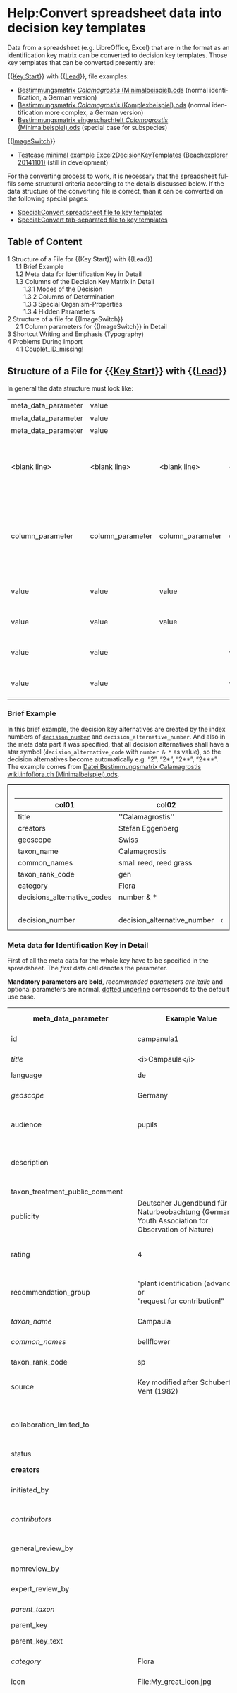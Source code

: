# Help:Convert spreadsheet data into decision key templates



<div id="mw-content-text" class="mw-content-ltr" lang="en" dir="ltr">



  
Data from a spreadsheet (e.g. LibreOffice, Excel) that are in the format
as an identification key matrix can be converted to decision key
templates. Those key templates that can be converted presently are:

{{[Key
Start](https://wiki.infoflora.ch/swissflorawiki/de/Vorlage:Key_Start "Vorlage:Key Start")}}
with
{{[Lead](https://wiki.infoflora.ch/swissflorawiki/de/Vorlage:Lead "Vorlage:Lead")}},
file examples:

-   <span class="download"><a
    href="https://species-id.net/o/media/d/df/Bestimmungsmatrix_Calamagrostis_wiki.infoflora.ch_%28Minimalbeispiel%29.ods"
    class="external text" target="_blank">Bestimmungsmatrix
    <em>Calamagrostis</em> (Minimalbeispiel).ods</a></span> (normal
    identification, a German version)
-   <span class="download"><a
    href="https://species-id.net/o/media/1/1e/Bestimmungsmatrix_Calamagrostis_wiki.infoflora.ch_%28Komplexbeispiel%29.ods"
    class="external text" target="_blank">Bestimmungsmatrix
    <em>Calamagrostis</em> (Komplexbeispiel).ods</a></span> (normal
    identification more complex, a German version)
-   <span class="download"><a
    href="https://species-id.net/o/media/7/7f/Bestimmungsmatrix_eingeschachtelt_%28nested%29_Calamagrostis_wiki.infoflora.ch_%28Minimalbeispiel%29.ods"
    class="external text" target="_blank">Bestimmungsmatrix eingeschachtelt
    <em>Calamagrostis</em> (Minimalbeispiel).ods</a> (special case for
    subspecies)</span>

{{[ImageSwitch](https://wiki.infoflora.ch/swissflorawiki/de/Vorlage:ImageSwitch "Vorlage:ImageSwitch")}}

-   <span class="download"><a
    href="https://species-id.net/o/media/e/e7/Testfall_Minimalbeispiel_Excel2DecisionKeyTemplates_%28Beachexplorer_20141101_Tabelle_gesamt_8b%29.xls"
    class="external text" target="_blank">Testcase minimal example
    Excel2DecisionKeyTemplates (Beachexplorer 20141101)</a></span>
    (still in development)

For the converting process to work, it is necessary that the spreadsheet
fulfils some structural criteria according to the details discussed
below. If the data structure of the converting file is correct, than it
can be converted on the following special pages:

-   [Special:Convert spreadsheet file to key
    templates](https://wiki.infoflora.ch/swissflorawiki/de/Spezial:Datei_(Tabellenblatt)_in_Schl%C3%BCsselvorlagen_konvertieren "Spezial:Datei (Tabellenblatt) in Schlüsselvorlagen konvertieren")
-   [Special:Convert tab-separated file to key
    templates](https://wiki.infoflora.ch/swissflorawiki/de/Spezial:Datei_(Tab-getrennt)_in_Schl%C3%BCsselvorlagen_konvertieren "Spezial:Datei (Tab-getrennt) in Schlüsselvorlagen konvertieren")

  

<div id="toc" class="toc">


## Table of Content

-   [<span class="tocnumber">1</span> <span class="toctext">Structure of a File for {{Key Start}} with {{Lead}}</span>](#structure-of-a-file-for-key-start-with-lead)
    -   [<span class="tocnumber">1.1</span> <span class="toctext">Brief Example</span>](#brief-example)
    -   [<span class="tocnumber">1.2</span> <span class="toctext">Meta data for Identification Key in Detail</span>](#meta-data-for-identification-key-in-detail)
    -   [<span class="tocnumber">1.3</span> <span class="toctext">Columns of the Decision Key Matrix in Detail</span>](#columns-of-the-decision-key-matrix-in-detail)
        -   [<span class="tocnumber">1.3.1</span> <span class="toctext">Modes of the Decision</span>](#modes-of-the-decision)
        -   [<span class="tocnumber">1.3.2</span> <span class="toctext">Columns of Determination</span>](#columns-of-determination)
        -   [<span class="tocnumber">1.3.3</span> <span class="toctext">Special Organism-Properties</span>](#special-organism-properties)
        -   [<span class="tocnumber">1.3.4</span> <span class="toctext">Hidden Parameters</span>](#hidden-parameters)
-   [<span class="tocnumber">2</span> <span class="toctext">Structure of a file for {{ImageSwitch}}</span>](#structure-of-a-file-for-imageswitch)
    -   [<span class="tocnumber">2.1</span> <span class="toctext">Column parameters for {{ImageSwitch}} in Detail</span>](#column-parameters-for-imageswitch-in-detail)
-   [<span class="tocnumber">3</span> <span class="toctext">Shortcut Writing and Emphasis (Typography)</span>](#shortcut-writing-and-emphasis-typography)
-   [<span class="tocnumber">4</span> <span class="toctext">Problems During Import</span>](#problems-during-import)
    -   [<span class="tocnumber">4.1</span> <span class="toctext">Couplet_ID_missing!</span>](#couplet-id-missing)

</div>

  

## <span id="Structure_of_a_File_for_.7B.7BKey_Start.7D.7D_with_.7B.7BLead.7D.7D" class="mw-headline">Structure of a File for {{[Key Start](https://wiki.infoflora.ch/swissflorawiki/de/Vorlage:Key_Start "Vorlage:Key Start")}} with {{[Lead](https://wiki.infoflora.ch/swissflorawiki/de/Vorlage:Lead "Vorlage:Lead")}}</span>

In general the data structure must look like:


<table class="wikitable vertical-align-top" style="border:0px none;">
<tbody><tr>
<td> meta_data_parameter </td>
<td> value </td>
<td> </td>
<td> </td>
<td> </td>
<td> </td>
<td rowspan="3" > <small>The meta data are for the whole key.</small> </td></tr>
<tr>
<td> meta_data_parameter </td>
<td> value </td>
<td> </td>
<td> </td>
<td> </td>
<td>
</td></tr>
<tr>
<td> meta_data_parameter </td>
<td> value </td>
<td> </td>
<td> </td>
<td> </td>
<td>
</td></tr>
<tr>
<td> &lt;blank line&gt; </td>
<td>  &lt;blank line&gt; </td>
<td>  &lt;blank line&gt; </td>
<td>  &lt;blank line&gt; </td>
<td>  &lt;blank line&gt; </td>
<td>  &lt;blank line&gt;  </td>
<td> <small>The blank line marks the key area at the beginning</small> </td></tr>
<tr>
<td> column_parameter </td>
<td>  column_parameter </td>
<td>  column_parameter </td>
<td> column_parameter </td>
<td>  column_parameter </td>
<td>  column_parameter </td>
<td style="border:0px none;background-color:white;font-size:smaller;"> Every column labels a specific property for the identification matrix/the key decisions
</td></tr>
<tr>
<td> value </td>
<td> value </td>
<td> value </td>
<td>  </td>
<td>   </td>
<td> </td>
<td rowspan="4" style="border:0px none;background-color:white;font-size:smaller;"> Decision key data follow row by row. One row is a decision alternative in a decision. All values for the decision alternative <i>must be kept in that line</i>.
</td></tr>
<tr>
<td> value </td>
<td> value </td>
<td> value </td>
<td>  </td>
<td>   </td>
<td>
</td></tr>
<tr>
<td> value </td>
<td> value </td>
<td>  </td>
<td> value </td>
<td> value  </td>
<td>
</td></tr>
<tr>
<td> value </td>
<td> value </td>
<td>  </td>
<td> value </td>
<td> value  </td>
<td>
</td></tr></tbody></table>

### <span id="Brief_Example" class="mw-headline">Brief Example</span>

In this brief example, the decision key alternatives are created by the
index numbers of
[`decision_number`](#Parameter_decision_number)
and `decision_alternative_number`. And also in the meta data part it was
specified, that all decision alternatives shall have a star symbol
(`decision_alternative_code` with `number & *` as value), so the
decision alternatives become automatically e.g. “2”, “2\*”, “2\*\*”,
“2\*\*\*”. The example comes from [Datei:Bestimmungsmatrix Calamagrostis
wiki.infoflora.ch
(Minimalbeispiel).ods](https://wiki.infoflora.ch/swissflorawiki/de/Datei:Bestimmungsmatrix_Calamagrostis_wiki.infoflora.ch_(Minimalbeispiel).ods "Datei:Bestimmungsmatrix Calamagrostis wiki.infoflora.ch (Minimalbeispiel).ods").

<div
style="overflow:scroll;height:300px;padding:1em;border:2px gray inset;">

| col01                       | col02                       | col03                                                    | col04                | col05                                                                                   | col06                 | col07        | col08                                             | col09                                    | col10             | col11           | col12                 | col13               | col14                           |
|-----------------------------|-----------------------------|----------------------------------------------------------|----------------------|-----------------------------------------------------------------------------------------|-----------------------|--------------|---------------------------------------------------|------------------------------------------|-------------------|-----------------|-----------------------|---------------------|---------------------------------|
| title                       | ''Calamagrostis''           |                                                          |                      |                                                                                         |                       |              |                                                   |                                          |                   |                 |                       |                     |                                 |
| creators                    | Stefan Eggenberg            |                                                          |                      |                                                                                         |                       |              |                                                   |                                          |                   |                 |                       |                     |                                 |
| geoscope                    | Swiss                       |                                                          |                      |                                                                                         |                       |              |                                                   |                                          |                   |                 |                       |                     |                                 |
| taxon_name                  | Calamagrostis               |                                                          |                      |                                                                                         |                       |              |                                                   |                                          |                   |                 |                       |                     |                                 |
| common_names                | small reed, reed grass      |                                                          |                      |                                                                                         |                       |              |                                                   |                                          |                   |                 |                       |                     |                                 |
| taxon_rank_code             | gen                         |                                                          |                      |                                                                                         |                       |              |                                                   |                                          |                   |                 |                       |                     |                                 |
| category                    | Flora                       |                                                          |                      |                                                                                         |                       |              |                                                   |                                          |                   |                 |                       |                     |                                 |
| decisions_alternative_codes | number & \*                 |                                                          |                      |                                                                                         |                       |              |                                                   |                                          |                   |                 |                       |                     |                                 |
|                             |                             |                                                          |                      |                                                                                         |                       |              |                                                   |                                          |                   |                 |                       |                     |                                 |
| decision_number             | decision_alternative_number | decision_alternative_text                                | next_decision_number | primary_media_1                                                                         | label_primary_media_1 | infoflora_id | scientific_name                                   | description                              | plant_height_from | plant_height_to | flowering_period_from | flowering_period_to | floristic_zones                 |
| 1                           | 1                           | Awn stands out of the spikelet distinctively (Fig. 1a).  | 2                    | File:Glume detail of Calamagrostis varia (Schrad.) Host (×7), Dryades TSB17713.jpg      | 1a                    |              |                                                   |                                          |                   |                 |                       |                     |                                 |
| 1                           | 2                           | Awn not or barely standing out of the spikelet (Fig 1b). | 3                    | File:Glume detail of Calamagrostis villosa (Chaix) J.F.Gmel. (×5), Dryades TSB17718.jpg | 1b                    |              |                                                   |                                          |                   |                 |                       |                     |                                 |
| 2                           | 1                           | Leaf monochrome: on both sides faint blue-green…         |                      |                                                                                         |                       | 2967         | Calamagrostis varia (Schrad.) Host                | Plant blue-green, stolons form herds     | 60                | 120             | 7                     | 8                   | European                        |
| 2                           | 2                           | Leaf bicolored: on the upper side, somet…                |                      |                                                                                         |                       | 2968         | Calamagrostis arundinacea (L.) Roth               | Plant blue- to fresh-green, tuft-like, … | 60                | 150             | 7                     | 8                   | Eurosiberian                    |
| 3                           | 1                           | Leaf distinctively glossy on the underside. The …        | 4                    |                                                                                         |                       |              |                                                   |                                          |                   |                 |                       |                     |                                 |
| 3                           | 2                           | Leaf non-glossy on both sides. Lemma 3- or               | 5                    |                                                                                         |                       |              |                                                   |                                          |                   |                 |                       |                     |                                 |
| 4                           | 1                           | Leaves limp. Awn is definite visib…                      |                      |                                                                                         |                       | 2971         | Calamagrostis villosa (Chaix) J. F. Gmel.         | Plant fresh- to dark-green. Leaves …     | 60                | 150             | 7                     | 8                   | middle- and south-European      |
| 4                           | 2                           | Leaves stiff upright. Awn short, unrema…                 |                      |                                                                                         |                       | 2970         | Calamagrostis canescens (F. H. Wigg.) Roth        | Plant blue-green, stalk stiff upright …  | 60                | 150             | 6                     | 7                   | Eurosiberian                    |
| 5                           | 1                           | Ligule of upper leaves of the stalk only…                |                      |                                                                                         |                       | 2969         | Calamagrostis stricta (Timm) Koeler               | Plant dark-green, forming tufts, stalk…  | 30                | 100             | 7                     | 8                   | Holarctic                       |
| 5                           | 2                           | Ligule of upper leaves of the stalk 4 to 1…              | 6                    |                                                                                         |                       |              |                                                   |                                          |                   |                 |                       |                     |                                 |
| 6                           | 1                           | Hairs at the base lemma nearly as long…                  |                      | File:Example.jpg                                                                        |                       | 6334         | Calamagrostis phragmitoides Hartm.                | Plant gray-green, forming tufts, stalks… | 80                | 200             | 6                     | 8                   | North-European to West-Siberian |
| 6                           | 2                           | Hairs at the base lemma definitely…                      |                      | File:Example.jpg                                                                        |                       |              |                                                   |                                          |                   |                 |                       |                     |                                 |
| 7                           | 1                           | Plant fresh-green. Both grass glumes …                   |                      |                                                                                         |                       | 2972         | Calamagrostis epigejos (L.) Roth                  | Is forming herds by long runners, …      | 60                | 150             | 7                     | 8                   | Euroasian                       |
| 7                           | 2                           | Plant blue-green. Upper grass glume only 7…              |                      |                                                                                         |                       | 2973         | Calamagrostis pseudophragmites (Haller f.) Koeler | Is forming herds by long runners, …      | 50                | 150             | 7                     | 8                   | Euroasian                       |

</div>

### <span id="Meta_data_for_Identification_Key_in_Detail" class="mw-headline">Meta data for Identification Key in Detail</span>

First of all the meta data for the whole key have to be specified in the
spreadsheet. The *first* data cell denotes the parameter.

**Mandatory parameters are bold**, *recommended parameters are italic*
and optional parameters are normal, <span
style="text-decoration: dotted underline;">dotted underline</span>
corresponds to the default use case.

<table class="wikitable vertical-align-top">
<colgroup>
<col style="width: 25%" />
<col style="width: 25%" />
<col style="width: 25%" />
<col style="width: 25%" />
</colgroup>
<tbody>
<tr class="header">
<th>meta_data_parameter</th>
<th>Example Value</th>
<th>{{<a
href="https://wiki.infoflora.ch/swissflorawiki/de/Vorlage:Key_Start"
title="Vorlage:Key Start">Key Start</a>}}<br />
Template Parameter</th>
<th>Comment</th>
</tr>

<tr class="odd">
<td>id</td>
<td>campanula1</td>
<td>(analogue)</td>
<td>Key ID. Only needed, if multiple keys are on one page.</td>
</tr>
<tr class="even">
<td><em>title</em></td>
<td>&lt;i&gt;Campaula&lt;/i&gt;</td>
<td>(analogue)</td>
<td>Title of the key itself (not of the page title!)</td>
</tr>
<tr class="odd">
<td>language</td>
<td>de</td>
<td>(analogue)</td>
<td>ISO language code</td>
</tr>
<tr class="even">
<td><em>geoscope</em></td>
<td>Germany</td>
<td>(analogue)</td>
<td>geological scope (semantic data: <a
href="https://wiki.infoflora.ch/swissflorawiki/de/Attribut:Dcterms:spatial"
title="Attribut:Dcterms:spatial">Attribut:dcterms:spatial</a>)</td>
</tr>
<tr class="odd">
<td>audience</td>
<td>pupils</td>
<td>(analogue)</td>
<td>The target audience (semantic data: <a
href="https://wiki.infoflora.ch/swissflorawiki/de/Attribut:Dcterms:audience"
title="Attribut:Dcterms:audience">Attribut:dcterms:audience</a>)</td>
</tr>
<tr class="even">
<td>description</td>
<td></td>
<td>(analogue)</td>
<td>Free text, that has some more information supplementary to the title
(semantic data: <a
href="https://wiki.infoflora.ch/swissflorawiki/de/Attribut:Dc:description"
title="Attribut:Dc:description">Attribut:dc:description</a>)</td>
</tr>
<tr class="odd">
<td>taxon_treatment_public_comment</td>
<td></td>
<td>taxon treatment public comment</td>
<td>Comment</td>
</tr>
<tr class="even">
<td>publicity</td>
<td>Deutscher Jugendbund für Naturbeobachtung (German Youth Association
for Observation of Nature)</td>
<td>(analogue)</td>
<td>Own publicity or internet page of the author</td>
</tr>
<tr class="odd">
<td>rating</td>
<td>4</td>
<td>(analogue)</td>
<td>1 … 5: 0 = missing, 1 = worst rating, 5 = best rating (semantic
data: <a
href="https://wiki.infoflora.ch/swissflorawiki/de/Attribut:Xmp:Rating"
title="Attribut:Xmp:Rating">Attribut:xmp:Rating</a>)</td>
</tr>
<tr class="even">
<td>recommendation_group</td>
<td>”plant identification (advanced)”<br />
or<br />
“request for contribution!”</td>
<td>recommendation group</td>
<td>a class term for recommendation (<a
href="https://wiki.infoflora.ch/swissflorawiki/de/Attribut:Recommendation_group"
title="Attribut:Recommendation group">Attribut:recommendation
group</a>)</td>
</tr>
<tr class="odd">
<td><em>taxon_name</em></td>
<td>Campaula</td>
<td>taxon name</td>
<td>taxon name of the group, the genus</td>
</tr>
<tr class="even">
<td><em>common_names</em></td>
<td>bellflower</td>
<td>common names</td>
<td>common names (can be a comma , separated list)</td>
</tr>
<tr class="odd">
<td>taxon_rank_code</td>
<td>sp</td>
<td>taxon rank code</td>
<td>Taxonomic rank as code: gen, fam, subfam, sp</td>
</tr>
<tr class="even">
<td>source</td>
<td>Key modified after Schubert &amp; Vent (1982)</td>
<td>(analogue)</td>
<td>related published source(s), used literature data</td>
</tr>
<tr class="odd">
<td>collaboration_limited_to</td>
<td></td>
<td>collaboration limited to</td>
<td>limit collaboration to a list of authors (can be a comma , separated
list). If empty then it is considered to be an <em>open
collaboration</em></td>
</tr>
<tr class="even">
<td>status</td>
<td></td>
<td>(analogue)</td>
<td>state of editing</td>
</tr>
<tr class="odd">
<td><strong>creators</strong></td>
<td></td>
<td>(analogue)</td>
<td>author(s) (semantic data: <a
href="https://wiki.infoflora.ch/swissflorawiki/de/Attribut:Dc:creator"
title="Attribut:Dc:creator">Attribut:dc:creator</a>)</td>
</tr>
<tr class="even">
<td>initiated_by</td>
<td></td>
<td>initiated by</td>
<td>initiators, that do not want to be cited</td>
</tr>
<tr class="odd">
<td><em>contributors</em></td>
<td></td>
<td>(analogue)</td>
<td>contributors, can be a comma-separated list (semantic data: <a
href="https://wiki.infoflora.ch/swissflorawiki/de/Attribut:Dc:contributor"
title="Attribut:Dc:contributor">Attribut:dc:contributor</a>)</td>
</tr>
<tr class="even">
<td>general_review_by</td>
<td></td>
<td>general review by</td>
<td>general review done by someone</td>
</tr>
<tr class="odd">
<td>nomreview_by</td>
<td></td>
<td>nomreview by</td>
<td>nomenclature review done by someone</td>
</tr>
<tr class="even">
<td>expert_review_by</td>
<td></td>
<td>expert review by</td>
<td>(taxonomical) review by someone</td>
</tr>
<tr class="odd">
<td><em>parent_taxon</em></td>
<td></td>
<td>parent taxon</td>
<td>the taxon that is a parent taxon to this key</td>
</tr>
<tr class="even">
<td>parent_key</td>
<td></td>
<td>parent key</td>
<td>the parent key page</td>
</tr>
<tr class="odd">
<td>parent_key_text</td>
<td></td>
<td>parent key text</td>
<td>another display text other than of “parent key”</td>
</tr>
<tr class="even">
<td><em>category</em></td>
<td>Flora</td>
<td>(analogue)</td>
<td>Flora or Fauna (, list). A category for this key.</td>
</tr>
<tr class="odd">
<td>icon</td>
<td>File:My_great_icon.jpg</td>
<td>(analogue)</td>
<td>icon name (will be sized to 40x40px)</td>
</tr>
<tr class="even">
<td><em>decisions_alternative_codes</em> <span
id="globaler_Parameter_decisions_alternative_codes"
style="visibility:hidden"></span><br />
(<del>decision_alternative_code</del>)</td>
<td><span style="text-decoration: dotted underline;">number</span><br />
<span style="text-decoration: dotted underline;">number &amp;
-</span><br />
number &amp; '<br />
number &amp; ’<br />
number &amp; *<br />
a-z<br />
a-z &amp; -<br />
a-z &amp; '<br />
a-z &amp; ’<br />
a-z &amp; *<br />
or<br />
A-Z<br />
A-Z &amp; -<br />
A-Z &amp; '<br />
A-Z &amp; ’<br />
A-Z &amp; *<br />
</td>
<td>-</td>
<td>(default: number &amp; -) Switch for all decision alternatives: how
to display the decision alternatives of the whole key. It becomes for
instance “2, 2*, 2**”. If this parameter is not set at all, the standard
display is the decision number followed by an em-dash, the Wiki code “2,
2-, 2-” becomes in the key “2, —, — ”.<br />
Alternatively, the author of the key <em>must</em> input this
information by himself correctly into the decision columns
<code>decision_code</code> and
<code>decision_alternative_code</code>.<br />
number and number &amp; -results in 1, —, —, 2, —, —<br />
number &amp; ' results in 1, 1', 1''<br />
number &amp; ’ results in 1, 1’, 1’’<br />
number &amp; * results in 1, 1*, 1**<br />
analogue for a-z (lower case letter) or A-Z (upper case letters)</td>
</tr>
<tr class="odd">
<td>nested_decisions_alternative_codes <span
id="globaler_Parameter_nested_decisions_alternative_codes"
style="visibility:hidden"></span></td>
<td><span style="text-decoration: dotted underline;">a-z</span><br />
<span style="text-decoration: dotted underline;">a-z &amp;
-</span><br />
a-z &amp; '<br />
a-z &amp; ’<br />
a-z &amp; *<br />
A-Z<br />
A-Z &amp; -<br />
A-Z &amp; '<br />
A-Z &amp; ’<br />
A-Z &amp; *<br />
number<br />
number &amp; -<br />
number &amp; '<br />
number &amp; ’<br />
or<br />
number &amp; *<br />
</td>
<td>-</td>
<td>(default: a-z &amp; -) Switch for the nested mode within a
decision_alternative (corresponds in to {{<a
href="https://wiki.infoflora.ch/swissflorawiki/de/Vorlage:Lead"
title="Vorlage:Lead">Lead</a>}}: nested, parentlead), e.g. for the
determination of sub-species after a decision alternative. If this is
not set at all, the standard output is an alphabetical code following an
“—” (emdash). For instance if the last decision alternative of the Wiki
output was “2*” and a sub-species is further described in the key in the
nested mode, then the output will be “a, —, —” (first decision
alternative) then “b, —” (second decision alternative) then “c, —, —”
(third decision alternative) etc.. Other possible layout variants
are:<br />
a-z or a-z &amp; - results in a, —, —<br />
a-z &amp; ' results in a, a', a''<br />
a-z &amp; ’ results in a, a’, a’’<br />
a-z &amp; * results in a, a*, a**<br />
analogue for A-Z (upper case) and number (in numbers)</td>
</tr>
<tr class="even">
<td><em>add_decision_backlinks</em></td>
<td><span style="text-decoration: dotted underline;">1</span></td>
<td>-</td>
<td>(default: 1) Switch for showing backward links to the previous
decision. This parameter is only for the converting process. A normal
backward link to a decision number “2” is created in the template by
{{<a href="https://wiki.infoflora.ch/swissflorawiki/de/Vorlage:Lead"
title="Vorlage:Lead">Lead</a>|5 (2)=…}}.</td>
</tr>
<tr class="odd">
<td><strong>&lt;blank cell&gt;</strong></td>
<td><strong>&lt;blank cell&gt;</strong></td>
<td>-</td>
<td>actually a whole blank line marks the ending of all meta data and
the beginning of the decision key data</td>
</tr>
</tbody>
</table>

### <span id="Columns_of_the_Decision_Key_Matrix_in_Detail" class="mw-headline">Columns of the Decision Key Matrix in Detail</span>

#### <span id="Modes_of_the_Decision" class="mw-headline">Modes of the Decision</span>

After the meta data, and a following closing blank line, the area of the
decision key matrix begins. This decision key matrix starts with a line
of decision key columns and continues by the decision alternatives row
by row. Each of these alternatives is located in *one* spreadsheet line.
Custom columns can be labelled in the spreadsheet too, these interfere
not during conversion and are being ignored. There are two modes in
determination, the normal mode—decision and decision alternative—and the
nested mode—also decision and decision alternatives, but nested *into*
one previous decision alternative. To make it clear, now a comparison of
the two modes in the determination process:

<table class="vertical-align-top">
<colgroup>
<col style="width: 50%" />
<col style="width: 50%" />
</colgroup>
<tbody>
<tr class="header">
<th>Normal Mode of Determination</th>
<th><em>Nested</em> Mode of Determination</th>
</tr>

<tr class="odd">
<td style="width: 350px"><pre><code>decision
├ decision_alternative
├ decision_alternative
└ decision_alternative
decision
├ decision_alternative
├ decision_alternative
└ decision_alternative</code></pre>
<p>There are only decisions with their decision alternatives.</p></td>
<td style="width: 350px"><pre><code>decision
├ decision_alternative
├ decision_alternative
│ ├ nested_decision              
│ │ ├ nested_decision_alternative
│ │ ├ nested_decision_alternative
│ │ └ nested_decision_alternative
│ └ nested_decision              
│   ├ nested_decision_alternative
│   ├ nested_decision_alternative
│   └ nested_decision_alternative
└ decision_alternative
decision
├ decision_alternative
├ decision_alternative
└ decision_alternative</code></pre>
<p>Into a “normal” decision alternative there are nested additional
decisions, for instance to differentiate sub-species. The nested
determination shall come to an end point of the determination (of
sub-species), whereas the other “normal” decisions or decision
alternatives can be continued.</p></td>
</tr>
</tbody>
</table>

#### <span id="Columns_of_Determination" class="mw-headline">Columns of Determination</span>

Columns of determination that can be used in the conversion process, are
detailed as follows, columns of determination that are **mandatory are
in bold** and optional columns are in normal font. To avoid
complications during conversion *delete empty columns of determination
that are completely empty*. However, custom named columns that are not
columns of determination should not interfere during conversion.

<table class="wikitable sortable vertical-align-top jquery-tablesorter">
<colgroup>
<col style="width: 20%" />
<col style="width: 20%" />
<col style="width: 20%" />
<col style="width: 20%" />
<col style="width: 20%" />
</colgroup>
<thead>
<tr class="header">
<th class="headerSort" tabindex="0" role="columnheader button"
title="Aufsteigend sortieren">Column Header<br />
for Determination Matrix</th>
<th class="headerSort" tabindex="0" role="columnheader button"
title="Aufsteigend sortieren">Type</th>
<th class="headerSort" tabindex="0" role="columnheader button"
title="Aufsteigend sortieren">Example Value</th>
<th class="headerSort" tabindex="0" role="columnheader button"
title="Aufsteigend sortieren">Template Parameter<br />
(Correspondence)</th>
<th class="headerSort" tabindex="0" role="columnheader button"
title="Aufsteigend sortieren">Comment</th>
</tr>
</thead>
<tbody>
<tr class="odd">
<td><strong>decision_number</strong><span id="Parameter_decision_number"
style="visibility:hidden"></span></td>
<td>ID decision</td>
<td>2</td>
<td>{{Lead | 2 | … }}</td>
<td><em>Only a number</em>. Index-number of a decision (e.g. 2) that
spans multiple decision alternatives (index-number is the “2” in 2<span
class="comment-gray">a</span>, 2<span class="comment-gray">b</span>,
2<span class="comment-gray">c</span> or 2 in 2<span
class="comment-gray">—</span>, 2<span class="comment-gray">—</span> or 2
in 2<span class="comment-gray">*</span>, 2<span
class="comment-gray">**</span>)</td>
</tr>
<tr class="even">
<td><strong>decision_alternative_number</strong></td>
<td>ID decision alternative</td>
<td>1</td>
<td></td>
<td><em>Only a number</em>. Index-number within a decision (<a
href="#Parameter_decision_number"><code>decision_number</code></a>),
in a way it specifies the order of alternatives (<a
href="#Parameter_alternative_text"><code>decision_alternative_text</code></a>)
on a number basis.</td>
</tr>
<tr class="odd">
<td>next_decision_number</td>
<td>ID decision</td>
<td>5</td>
<td></td>
<td><em>Only a number</em>. The next index number of the decision. Has
no correspondence in {{<a
href="https://wiki.infoflora.ch/swissflorawiki/de/Vorlage:Lead"
title="Vorlage:Lead">Lead</a>}}.</td>
</tr>
<tr class="even">
<td>decision_code</td>
<td>ID decision</td>
<td>2<br />
or<br />
A<br />
or<br />
II</td>
<td>{{Lead | A | … }}</td>
<td><em>Number or letter</em>. Actual display of a decision. If
specified, then the author himself must manage the correct values; this
overrides <a
href="#Parameter_decision_number"><code>decision_number</code></a>.</td>
</tr>
<tr class="odd">
<td>next_decision_code</td>
<td>‎ID decision</td>
<td>5 or B or IV</td>
<td>{{Lead | 1 | Text | <strong>5</strong> }}</td>
<td><em>Number or letters</em>. Actual display of the next decision,
points to the next <code>decision_code</code>. It is not recommended to
use this parameter, because the author himself has to manage the correct
values; this overrides <a
href="#Parameter_decision_number"><code>decision_number</code></a>.
Alternative: fill only columns <code>decision_number</code> and
<code>next_decision_number</code> and if needed, alter the layout via
switch <a
href="#globaler_Parameter_decisions_alternative_codes"><code>decisions_alternative_codes</code></a>
in thee meta data section.</td>
</tr>
<tr class="even">
<td>decision_alternative_code</td>
<td>ID decisionsalternative</td>
<td>a<br />
or<br />
'<br />
or<br />
*</td>
<td>{{Lead | 2<em><strong>a</strong></em> | … }}</td>
<td><em>Character or letter</em>. It is not recommended practice to use
this parameter, because the <em>author himself</em> must manage the
correct values, this overrides <a
href="#Parameter_decision_number"><code>decision_number</code></a>.
Alternative: fill only columns <code>decision_number</code> and
<code>next_decision_number</code> and if needed, alter the layout via
switch <a
href="#globaler_Parameter_decisions_alternative_codes"><code>decisions_alternative_codes</code></a>
in thee meta data section.</td>
</tr>
<tr class="odd">
<td>nested_decision_number</td>
<td>ID nested</td>
<td>0<br />
or<br />
1<br />
or<br />
3</td>
<td></td>
<td><em>Only a number (starts with 0)</em>. Index-number of the decision
for thee nested mode. For explanation: a decision comprises of multiple
decision alternatives. The nested mode (nested/parentlead in the
template) continues within a single “normal” decision alternative. At
thee line where thee nested mode has to start, the index <em>has to
be</em> 0. In the following lines just increment thee index. Multiple
decision alternatives that shall belong to the same decision must have
thee same index number.</td>
</tr>
<tr class="even">
<td>nested_decision_alternative_number</td>
<td>ID nested</td>
<td>1</td>
<td>{{Lead | nested=a | … }}<br />
{{Lead | parentlead=2* | a | … }}</td>
<td><em>Only a number</em>. Index-number of the decision alternative in
the nested mode. To elaborate on this: a decision alternative is part of
a decision. The nested mode (in the template: nested/parentlead) is
continued within a single “normal” decision alternative. (After
conversion it will become a letter, you can modify this by the global
key-property <a
href="#globaler_Parameter_nested_decisions_alternative_codes"><code>nested_decisions_alternative_codes</code></a>)</td>
</tr>
<tr class="odd">
<td>next_nested_decision_number</td>
<td>ID nested</td>
<td>2</td>
<td>{{Lead | parentlead=2* | … | b}}</td>
<td><em>Only a number</em>. The next index number of a nested decision.
After conversion it will become a letter, you can modify this by the
global key-property <a
href="#globaler_Parameter_nested_decisions_alternative_codes"><code>nested_decisions_alternative_codes</code></a>.</td>
</tr>
<tr class="even">
<td><strong>decision_alternative_text</strong><span
id="Parameter_alternative_text" style="visibility:hidden"></span></td>
<td>text of identification</td>
<td></td>
<td>{{<a href="https://wiki.infoflora.ch/swissflorawiki/de/Vorlage:Lead"
title="Vorlage:Lead">Lead</a> | …| text of identification,
question}}</td>
<td><em>free text</em>. The very text of identification or the
question.</td>
</tr>
<tr class="odd">
<td>remarks</td>
<td>additional info (general)</td>
<td></td>
<td>{{Lead | … | remarks= }}</td>
<td><em>Free text</em>. Remarks (used for taxon treatment public
comment) including historical information or human uses; tips on how to
recall characters more easily etc.</td>
</tr>
<tr class="even">
<td>occurrence</td>
<td>additional info (general)</td>
<td></td>
<td>{{Lead | … | occurrence= }}</td>
<td><em>Free text</em>. Text related to occurrence, geography, habitat
if other parameters can not describe sufficiently.</td>
</tr>
<tr class="odd">
<td>description</td>
<td>additional info (general)</td>
<td></td>
<td>{{Lead | … | description= }}</td>
<td><em>Free text</em>. Additional description, if other parameters
describe not sufficiently.</td>
</tr>
<tr class="even">
<td>references</td>
<td>additional info (general)</td>
<td>Aeschimann D. (2003); Duvoisin, J. (2015)</td>
<td><code>references</code></td>
<td>Literature references</td>
</tr>
<tr class="odd">
<td>result_link</td>
<td>result</td>
<td>The sedges in Brandenburg (Max Müller)</td>
<td>{{Lead | … | result= }}</td>
<td>Different page link or external URL (http://…). Overrides display
from <code>scientific_name</code></td>
</tr>
<tr class="even">
<td>result_text</td>
<td>result</td>
<td></td>
<td>{{Lead | … | result text= }}</td>
<td>overrides display text of result_link as well as the display from
<code>scientific_name</code></td>
</tr>
<tr class="odd">
<td>result_id</td>
<td>result</td>
<td></td>
<td>{{Lead | … | result id= }}</td>
<td>Point of result. An important identifier for the author. When a
species page follows. Arbitrary ID, proposal: a prefix directly followed
by an ID, e.g. BExID:123942. There can be only <em>one</em> ID.</td>
</tr>
<tr class="even">
<td>checklist_id</td>
<td>result</td>
<td></td>
<td>{{Lead | … | result id list= }}</td>
<td>Point of result. An important identifier for the author is added to
<code>result id list</code>, converted to a &lt;span&gt;-tag, presently
a <a
href="#stummer_Parameter">hidden
parameter</a>.</td>
</tr>
<tr class="odd">
<td>florahelvetica_id</td>
<td>result</td>
<td></td>
<td>{{Lead | … | result id list= }}</td>
<td>Point of result. An important identifier for the author is added to
<code>result id list</code>, converted to a &lt;span&gt;-tag: <code
style="color:gray">&lt;span class="show" data-term="florahelvetica_id" data-prefix="FH"&gt;2013479&lt;/span&gt;</code>
gets displayed as “FH 2013479” via CSS-layout-rules (<a
href="https://wiki.infoflora.ch/swissflorawiki/de/MediaWiki:Common.css"
title="MediaWiki:Common.css">MediaWiki:Common.css</a>).</td>
</tr>
<tr class="even">
<td>infoflora_id</td>
<td>result</td>
<td></td>
<td>{{Lead | … | result id list= }}</td>
<td>Point of result. An important identifier for the author is added to
<code>result id list</code>, converted to a &lt;span&gt;-tag, presently
a <a
href="#stummer_Parameter">hidden
parameter</a>.</td>
</tr>
<tr class="odd">
<td>isfs_id</td>
<td>result</td>
<td></td>
<td>{{Lead | … | result id list= }}</td>
<td>Point of result. An important identifier for the author is added to
<code>result id list</code>, converted to a &lt;span&gt;-tag, presently
a <a
href="#stummer_Parameter">hidden
parameter</a>.</td>
</tr>
<tr class="even">
<td>scientific_name</td>
<td>result</td>
<td></td>
<td>{{Lead | scientific name= | … }}</td>
<td>Point of result. When a species page follows.</td>
</tr>
<tr class="odd">
<td>scientific_name_synonyms</td>
<td>result</td>
<td></td>
<td>{{Lead | … | synonyms= }}</td>
<td>Point of result (list with ; semicolon)</td>
</tr>
<tr class="even">
<td>common_names</td>
<td>result</td>
<td></td>
<td>{{Lead | common names= | … }}</td>
<td>Point of result (list with , comma)</td>
</tr>
<tr class="odd">
<td>decision_heading</td>
<td>result</td>
<td>Ascomycota</td>
<td>{{<a href="https://wiki.infoflora.ch/swissflorawiki/de/Vorlage:Lead"
title="Vorlage:Lead">Lead</a> | …|subheading= Ascomycota}}</td>
<td><em>Free text</em>. A sub heading, to mark a section</td>
</tr>
<tr class="even">
<td>primary_media_1<br />
…<br />
primary_media_5</td>
<td>media</td>
<td>File:Example.jpg</td>
<td><code>image a</code><br />
…<br />
<code>image e</code></td>
<td>Marginal image (always visible) up to 5</td>
</tr>
<tr class="odd">
<td>caption_primary_media_1<br />
…<br />
caption_primary_media_5</td>
<td>media</td>
<td></td>
<td><code>caption a</code><br />
…<br />
<code>caption e</code></td>
<td>image caption</td>
</tr>
<tr class="even">
<td>label_primary_media_1<br />
…<br />
label_primary_media_5</td>
<td>media</td>
<td>3a</td>
<td><code>label a</code><br />
…<br />
<code>label e</code></td>
<td>label of a figure (needed only for text reference)</td>
</tr>
<tr class="odd">
<td>primary_media_width<br />
primary_media_height</td>
<td>media</td>
<td>100</td>
<td><code>primary images width</code><br />
<code>primary images height</code></td>
<td>Width, height of all marginal images (default: 80, 80 as height,
width)</td>
</tr>
<tr class="even">
<td>primary_media_1_width<br />
…<br />
primary_media_5_width<br />
<br />
primary_media_1_height<br />
…<br />
primary_media_5_height</td>
<td>media</td>
<td>100</td>
<td><code>image a width</code><br />
…<br />
<code>image e width</code><br />
<br />
<code>image a height</code><br />
…<br />
<code>image e height</code></td>
<td>Width, height of individual marginal images (default: 80, 80 as
height, width)</td>
</tr>
<tr class="odd">
<td>large_primary_media_1<br />
…<br />
large_primary_media_2</td>
<td>media</td>
<td>File:Example.jpg</td>
<td><code>image j</code><br />
…<br />
<code>image k</code></td>
<td>large image (always visible) up to 2</td>
</tr>
<tr class="even">
<td>caption_large_primary_media_1<br />
…<br />
caption_large_primary_media_2</td>
<td>media</td>
<td></td>
<td><code>caption j</code><br />
…<br />
<code>caption k</code></td>
<td>image caption</td>
</tr>
<tr class="odd">
<td>label_large_primary_media_1<br />
…<br />
label_large_primary_media_2</td>
<td>media</td>
<td>5b</td>
<td><code>label j</code><br />
…<br />
<code>label k</code></td>
<td>label of a figure (needed only for text reference)</td>
</tr>
<tr class="even">
<td>large_primary_media_1_width<br />
large_primary_media_1_height<br />
<br />
large_primary_media_2_width<br />
large_primary_media_2_height</td>
<td>media</td>
<td>300</td>
<td><code>image j width</code><br />
<code>image j height</code><br />
<br />
<code>image k height</code><br />
<code>image k height</code></td>
<td>Width, height of individual large images (default: 400, 600 as
height, width)</td>
</tr>
<tr class="odd">
<td>collapsed_media_1<br />
…<br />
collapsed_media_6</td>
<td>media</td>
<td>File:Example.jpg</td>
<td><code>image m</code><br />
…<br />
<code>image r</code></td>
<td>large image (always visible) up to 6</td>
</tr>
<tr class="even">
<td>caption_collapsed_media_1<br />
…<br />
caption_collapsed_media_6</td>
<td>media</td>
<td></td>
<td><code>caption m</code><br />
…<br />
<code>caption r</code></td>
<td>image caption</td>
</tr>
<tr class="odd">
<td>label_collapsed_media_1<br />
…<br />
label_collapsed_media_6</td>
<td>media</td>
<td>5a</td>
<td><code>label m</code><br />
…<br />
<code>label r</code></td>
<td>label of a figure (needed only for text reference)</td>
</tr>
<tr class="even">
<td>collapsed_media_width<br />
collapsed_media_height</td>
<td>media</td>
<td>150</td>
<td><code>extra images width</code><br />
<code>extra images height</code></td>
<td>Width, height of all hidden images (default: 200)</td>
</tr>
<tr class="odd">
<td>collapsed_media_1_width<br />
…<br />
collapsed_media_5_width<br />
<br />
collapsed_media_1_height<br />
…<br />
collapsed_media_5_height</td>
<td>media</td>
<td>150</td>
<td><code>image m width</code><br />
…<br />
<code>image r width</code><br />
<br />
<code>image m height</code><br />
…<br />
<code>image r height</code></td>
<td>Width, height of induvidual hidden images (default: 200)</td>
</tr>
<tr class="even">
<td>collapsed_media_captionlines</td>
<td>media</td>
<td>6</td>
<td><code>captionlines</code></td>
<td>Integer. Approximate number of caption lines (default: 3)</td>
</tr>
</tbody>
</table>

  

#### <span id="Special_Organism-Properties" class="mw-headline">Special Organism-Properties</span>

<table class="wikitable sortable vertical-align-top jquery-tablesorter">
<colgroup>
<col style="width: 25%" />
<col style="width: 25%" />
<col style="width: 25%" />
<col style="width: 25%" />
</colgroup>
<thead>
<tr class="header">
<th class="headerSort" tabindex="0" role="columnheader button"
title="Aufsteigend sortieren">Column Header</th>
<th class="headerSort" tabindex="0" role="columnheader button"
title="Aufsteigend sortieren">Example Value</th>
<th class="headerSort" tabindex="0" role="columnheader button"
title="Aufsteigend sortieren">Template Parameter<br />
(Correspondence)</th>
<th class="headerSort" tabindex="0" role="columnheader button"
title="Aufsteigend sortieren">Comment</th>
</tr>
</thead>
<tbody>
<tr class="odd">
<td>plant_height</td>
<td>10-30 cm<br />
or<br />
10-30(-50) cm<br />
(1.2-)2.5-3.0(5.1) m</td>
<td>{{<a href="https://wiki.infoflora.ch/swissflorawiki/de/Vorlage:Lead"
title="Vorlage:Lead">Lead</a>|plant height=string}}</td>
<td>Special size: height(s) of plant growth. Avoid using this and use
instead the height of plant growth that is split up (in
plant_height_min, …from, …to, …max)
<ul>
<li>only numbers, minus and curved brackets () <em>including the
unit</em>. Minimum/Maximum in brackets before (5-) or behind (-50)</li>
</ul></td>
</tr>
<tr class="even">
<td>plant_height_min</td>
<td>5</td>
<td>{{<a href="https://wiki.infoflora.ch/swissflorawiki/de/Vorlage:Lead"
title="Vorlage:Lead">Lead</a>|plant height formula
min-from-to-max-unit=formula}}</td>
<td>Special size: minimum limit of the growth height of the plant. For
size input being split up, replaces and overrides plant_height. This is
translated into a formula. The formula is for instance as follows:
“NA/20/50/120/cm” and means “min/from/to/max/unit”. Empty values will be
translated into NA (NA=not available).</td>
</tr>
<tr class="odd">
<td>plant_height_from</td>
<td>7</td>
<td>{{<a href="https://wiki.infoflora.ch/swissflorawiki/de/Vorlage:Lead"
title="Vorlage:Lead">Lead</a>|plant height formula
min-from-to-max-unit=formula}}</td>
<td>Special size: lower limit of the growth height of the plant. For
size input being split up, replaces and overrides plant_height. This is
translated into a formula. The formula is for instance as follows:
“NA/20/50/120/cm” and means “min/from/to/max/unit”. Empty values will be
translated into NA (NA=not available).</td>
</tr>
<tr class="even">
<td>plant_height_to</td>
<td>9</td>
<td>{{<a href="https://wiki.infoflora.ch/swissflorawiki/de/Vorlage:Lead"
title="Vorlage:Lead">Lead</a>|plant height formula
min-from-to-max-unit=formula}}</td>
<td>Special size: upper limit of the plant growth height. For size input
being split up, replaces and overrides plant_height. This is translated
into a formula. The formula is for instance as follows:
“NA/20/50/120/cm” and means “min/from/to/max/unit”. Empty values will be
translated into NA (NA=not available).</td>
</tr>
<tr class="odd">
<td>plant_height_max</td>
<td>14</td>
<td>{{<a href="https://wiki.infoflora.ch/swissflorawiki/de/Vorlage:Lead"
title="Vorlage:Lead">Lead</a>|plant height formula
min-from-to-max-unit=formula}}</td>
<td>Special size: maximum limit of the growth height of the plant. For
size input being split up, replaces and overrides plant_height. This is
translated into a formula. The formula is for instance as follows:
“NA/20/50/120/cm” and means “min/from/to/max/unit”. Empty values will be
translated into NA (NA=not available).</td>
</tr>
<tr class="even">
<td>plant_height_unit</td>
<td>mm<br />
or<br />
m</td>
<td>{{<a href="https://wiki.infoflora.ch/swissflorawiki/de/Vorlage:Lead"
title="Vorlage:Lead">Lead</a>|plant height formula
min-from-to-max-unit=…}}</td>
<td><em>Default: cm</em>. This is translated into a formula. The formula
is for instance as follows: “NA/20/50/120/cm” and means
“min/from/to/max/unit”.</td>
</tr>
<tr class="odd">
<td>plant_height_comment</td>
<td></td>
<td>{{<a href="https://wiki.infoflora.ch/swissflorawiki/de/Vorlage:Lead"
title="Vorlage:Lead">Lead</a>|plant height comment=…}}</td>
<td>Comment to plant hight</td>
</tr>
<tr class="even">
<td>organism_size</td>
<td>10-30 cm<br />
or<br />
10-30(-50) cm<br />
(1.2-)2.5-3.0(5.1) m</td>
<td>{{<a href="https://wiki.infoflora.ch/swissflorawiki/de/Vorlage:Lead"
title="Vorlage:Lead">Lead</a>|organism size=string}}</td>
<td>General size, if no other precise derivation is possible, whether
height, length or width is meant. Because this parameter should include
the complete sizes <em>including the unit</em>, but is difficult to
parse technically, it is recommended to avoid this parameter but use the
sizes split up (into organism_size_min, …from, …to, …max). If it is
known that this size describes e.g. height at flowering time, then don‘t
use this parameter but prefer the special height size plant_height or
even better split up the data into plant_height_min, plant_height_from,
plant_height_to etc..
<ul>
<li>only numbers, minus and curved brackets <em>including the unit</em>.
Minimum/maximum in brackets before (5-) or behind (-50)</li>
</ul></td>
</tr>
<tr class="odd">
<td>organism_size_min</td>
<td>5</td>
<td>{{<a href="https://wiki.infoflora.ch/swissflorawiki/de/Vorlage:Lead"
title="Vorlage:Lead">Lead</a>|organism size formula
min-from-to-max-unit=formula}}</td>
<td>General size. Minimum limit of the organism size, replaces and
overrides organism_size. This is translated into a formula. The formula
is for instance as follows: “NA/20/50/120/cm” and means
“min/from/to/max/unit”. Empty values will be translated into NA (NA=not
available).</td>
</tr>
<tr class="even">
<td>organism_size_from</td>
<td>7</td>
<td>{{<a href="https://wiki.infoflora.ch/swissflorawiki/de/Vorlage:Lead"
title="Vorlage:Lead">Lead</a>|organism size formula
min-from-to-max-unit=formula}}</td>
<td>General size. Lower limit of the organism size, replaces and
overrides organism_size. This is translated into a formula. The formula
is for instance as follows: “NA/20/50/120/cm” and means
“min/from/to/max/unit”. Empty values will be translated into NA (NA=not
available).</td>
</tr>
<tr class="odd">
<td>organism_size_to</td>
<td>9</td>
<td>{{<a href="https://wiki.infoflora.ch/swissflorawiki/de/Vorlage:Lead"
title="Vorlage:Lead">Lead</a>|organism size formula
min-from-to-max-unit=formula}}</td>
<td>General size. Upper limit of the organism size, replaces and
overrides organism_size. This is translated into a formula. The formula
is for instance as follows: “NA/20/50/120/cm” and means
“min/from/to/max/unit”. Empty values will be translated into NA (NA=not
available).</td>
</tr>
<tr class="even">
<td>organism_size_max</td>
<td>14</td>
<td>{{<a href="https://wiki.infoflora.ch/swissflorawiki/de/Vorlage:Lead"
title="Vorlage:Lead">Lead</a>|organism size formula
min-from-to-max-unit=formula}}</td>
<td>General size. Maximum limit of the organism size, replaces and
overrides organism_size. This is translated into a formula. The formula
is for instance as follows: “NA/20/50/120/cm” and means
“min/from/to/max/unit”. Empty values will be translated into NA (NA=not
available).</td>
</tr>
<tr class="odd">
<td>organism_size_unit</td>
<td>mm<br />
or<br />
m</td>
<td>{{<a href="https://wiki.infoflora.ch/swissflorawiki/de/Vorlage:Lead"
title="Vorlage:Lead">Lead</a>|organism size formula
min-from-to-max-unit=formula}}</td>
<td><em>Default: cm</em>. Use it if another then the default unit is
needed. This is translated into a formula. The formula is for instance
as follows: “NA/20/50/120/cm” and means “min/from/to/max/unit”. Empty
values will be translated into NA (NA=not available).</td>
</tr>
<tr class="even">
<td>organism_size_comment</td>
<td></td>
<td>{{<a href="https://wiki.infoflora.ch/swissflorawiki/de/Vorlage:Lead"
title="Vorlage:Lead">Lead</a>|organism size comment=…}}</td>
<td>Comment to organism size</td>
</tr>
<tr class="odd">
<td>life_form</td>
<td></td>
<td>{{<a href="https://wiki.infoflora.ch/swissflorawiki/de/Vorlage:Lead"
title="Vorlage:Lead">Lead</a>|life form=…}}</td>
<td>life form after FI or Nyffeler<sup><a
href="#cite_note-1">[1]</a></sup></td>
</tr>
<tr class="even">
<td>flowering_period</td>
<td>1-2<br />
or<br />
II-IV</td>
<td>{{<a href="https://wiki.infoflora.ch/swissflorawiki/de/Vorlage:Lead"
title="Vorlage:Lead">Lead</a>|flowering period=string}}</td>
<td>Flowering period in months.</td>
</tr>
<tr class="odd">
<td>flowering_period_min</td>
<td>1<br />
or<br />
II</td>
<td>{{<a href="https://wiki.infoflora.ch/swissflorawiki/de/Vorlage:Lead"
title="Vorlage:Lead">Lead</a>|flowering period formula
min-from-to-max=formula}}</td>
<td>earliest time of the flowering period as month. This is translated
into a formula. The formula is for instance as follows: “2/4/5/NA” and
means “min/from/to/max”. Empty values will be translated into NA (NA=not
available).</td>
</tr>
<tr class="even">
<td>flowering_period_from</td>
<td>1<br />
or<br />
II</td>
<td>{{<a href="https://wiki.infoflora.ch/swissflorawiki/de/Vorlage:Lead"
title="Vorlage:Lead">Lead</a>|flowering period formula
min-from-to-max=formula}}</td>
<td>“flowering period from” as month. This is translated into a formula.
The formula is for instance as follows: “2/4/5/NA” and means
“min/from/to/max”. Empty values will be translated into NA (NA=not
available).</td>
</tr>
<tr class="odd">
<td>flowering_period_to</td>
<td>1<br />
or<br />
II</td>
<td>{{<a href="https://wiki.infoflora.ch/swissflorawiki/de/Vorlage:Lead"
title="Vorlage:Lead">Lead</a>|flowering period formula
min-from-to-max=formula}}</td>
<td>“flowering period to” as month. This is translated into a formula.
The formula is for instance as follows: “2/4/5/NA” and means
“min/from/to/max”. Empty values will be translated into NA (NA=not
available).</td>
</tr>
<tr class="even">
<td>flowering_period_max</td>
<td>1<br />
or<br />
II</td>
<td>{{<a href="https://wiki.infoflora.ch/swissflorawiki/de/Vorlage:Lead"
title="Vorlage:Lead">Lead</a>|flowering period formula
min-from-to-max=formula}}</td>
<td>most latest time of the flowering period as month. This is
translated into a formula. The formula is for instance as follows:
“2/4/5/NA” and means “min/from/to/max”. Empty values will be translated
into NA (NA=not available).</td>
</tr>
<tr class="odd">
<td>altitudinal_zones</td>
<td>coll-mont<br />
or<br />
coll.-mont. (-subalp.)</td>
<td>{{<a href="https://wiki.infoflora.ch/swissflorawiki/de/Vorlage:Lead"
title="Vorlage:Lead">Lead</a>|altitudinal zones=string}}</td>
<td>string of the whole range of altitudinal zones usually given by
“(min–)from–to(–max)”</td>
</tr>
<tr class="even">
<td>altitudinal_zone_min</td>
<td>coll</td>
<td>{{<a href="https://wiki.infoflora.ch/swissflorawiki/de/Vorlage:Lead"
title="Vorlage:Lead">Lead</a>|altitudinal zone formula
min-from-to-max=formula}}</td>
<td>Lowest altitudinal zone. This is translated into a formula. The
formula is for instance as follows: “NA/colline/montane/NA” and means
“min/from/to/max”. Empty values will be translated into NA (NA=not
available).</td>
</tr>
<tr class="odd">
<td>altitudinal_zone_from</td>
<td>coll</td>
<td>{{<a href="https://wiki.infoflora.ch/swissflorawiki/de/Vorlage:Lead"
title="Vorlage:Lead">Lead</a>|altitudinal zone formula
min-from-to-max=formula}}</td>
<td>Lower limit of the altitudinal zones. This is translated into a
formula. The formula is for instance as follows: “NA/colline/montane/NA”
and means “min/from/to/max”. Empty values will be translated into NA
(NA=not available).</td>
</tr>
<tr class="even">
<td>altitudinal_zone_to</td>
<td>coll</td>
<td>{{<a href="https://wiki.infoflora.ch/swissflorawiki/de/Vorlage:Lead"
title="Vorlage:Lead">Lead</a>|altitudinal zone formula
min-from-to-max=formula}}</td>
<td>Upper limit of the altitudinal zones. This is translated into a
formula. The formula is for instance as follows: “NA/colline/montane/NA”
and means “min/from/to/max”. Empty values will be translated into NA
(NA=not available).</td>
</tr>
<tr class="odd">
<td>altitudinal_zone_max</td>
<td>coll</td>
<td>{{<a href="https://wiki.infoflora.ch/swissflorawiki/de/Vorlage:Lead"
title="Vorlage:Lead">Lead</a>|altitudinal zone formula
min-from-to-max=formula}}</td>
<td>Highest altitudinal zone. This is translated into a formula. The
formula is for instance as follows: “NA/colline/montane/NA” and means
“min/from/to/max”. Empty values will be translated into NA (NA=not
available).</td>
</tr>
<tr class="even">
<td>altitudinal_zone_comment</td>
<td></td>
<td>{{<a href="https://wiki.infoflora.ch/swissflorawiki/de/Vorlage:Lead"
title="Vorlage:Lead">Lead</a>|altitudinal zone comment=}}</td>
<td>Comment</td>
</tr>
<tr class="odd">
<td>occurrence_status</td>
<td>indigenous</td>
<td>{{<a href="https://wiki.infoflora.ch/swissflorawiki/de/Vorlage:Lead"
title="Vorlage:Lead">Lead</a>|occurrence status=string}}</td>
<td>natural state, if indigenous, naturalised etc.</td>
</tr>
<tr class="even">
<td>occurrence_ecology_typo</td>
<td>Sisymbrion, Alysso-Sedion, Caucalidion</td>
<td>{{<a href="https://wiki.infoflora.ch/swissflorawiki/de/Vorlage:Lead"
title="Vorlage:Lead">Lead</a>|occurrence ecology typo=string}}</td>
<td>plant sociology</td>
</tr>
<tr class="odd">
<td>occurrence_ecology_values</td>
<td>U.1+43-444.k-t. 2n=28</td>
<td>{{<a href="https://wiki.infoflora.ch/swissflorawiki/de/Vorlage:Lead"
title="Vorlage:Lead">Lead</a>|occurrence ecology values=string}}</td>
<td>basis is FI/FH and reviewed by AGY, ecological indication values
after <a
href="https://wiki.infoflora.ch/swissflorawiki/de/Landolt_et_al._2010"
title="Landolt et al. 2010"><span>Landolt et al. (2010)</span></a></td>
</tr>
<tr class="even">
<td>presence_territory</td>
<td>CH: X</td>
<td>{{<a href="https://wiki.infoflora.ch/swissflorawiki/de/Vorlage:Lead"
title="Vorlage:Lead">Lead</a>|presence territory=string}}</td>
<td>Occurrence in the territory. Parameter not set: present;
X: missing; ?: questionable</td>
</tr>
<tr class="odd">
<td>floristic_zones</td>
<td>Eurosiberian</td>
<td>{{<a href="https://wiki.infoflora.ch/swissflorawiki/de/Vorlage:Lead"
title="Vorlage:Lead">Lead</a>|floristic zones=string}}</td>
<td></td>
</tr>
<tr class="even">
<td>floristic_zones_comments</td>
<td>also Alps</td>
<td>{{<a href="https://wiki.infoflora.ch/swissflorawiki/de/Vorlage:Lead"
title="Vorlage:Lead">Lead</a>|floristic zones comments=string}}</td>
<td></td>
</tr>
<tr class="odd">
<td>xenophyte</td>
<td></td>
<td>{{<a href="https://wiki.infoflora.ch/swissflorawiki/de/Vorlage:Lead"
title="Vorlage:Lead">Lead</a>|xenophyte=string}}</td>
<td></td>
</tr>
<tr class="even">
<td>toxicity</td>
<td>+</td>
<td>{{<a href="https://wiki.infoflora.ch/swissflorawiki/de/Vorlage:Lead"
title="Vorlage:Lead">Lead</a>|toxicity=string}}</td>
<td>Toxicity class of a taxon after Flora Helvetica (+,++,+++)</td>
</tr>
</tbody>
</table>

#### <span id="Hidden_Parameters" class="mw-headline">Hidden Parameters<span id="stummer_Parameter" style="visibility:hidden"></span></span>

These parameters can be inserted into the data table, they get converted
to Wiki code, but they are not evaluated. Mostly these are parameters
that needs to be exported again.

<table class="wikitable sortable vertical-align-top jquery-tablesorter">
<colgroup>
<col style="width: 25%" />
<col style="width: 25%" />
<col style="width: 25%" />
<col style="width: 25%" />
</colgroup>
<thead>
<tr class="header">
<th class="headerSort" tabindex="0" role="columnheader button"
title="Aufsteigend sortieren">Parameter<br />
Column Head</th>
<th class="headerSort" tabindex="0" role="columnheader button"
title="Aufsteigend sortieren">Type</th>
<th class="headerSort" tabindex="0" role="columnheader button"
title="Aufsteigend sortieren">Template Parameter<br />
(Correspondence)</th>
<th class="headerSort" tabindex="0" role="columnheader button"
title="Aufsteigend sortieren">Comment</th>
</tr>
</thead>
<tbody>
<tr class="odd">
<td>taxon_treatment_hidden_comment</td>
<td>meta data</td>
<td>taxon treatment hidden comment</td>
<td>hidden comment</td>
</tr>
<tr class="even">
<td>taxon_treatment_hidden_comment</td>
<td>attribute of decision</td>
<td>taxon treatment hidden comment</td>
<td>hidden comment</td>
</tr>
<tr class="odd">
<td>drawing_detail</td>
<td>attribute of decision</td>
<td>drawing detail</td>
<td>whether detail drawing is necessary (yes: “D”)</td>
</tr>
<tr class="even">
<td>map_comment</td>
<td>attribute of decision</td>
<td>map comment</td>
<td>comment for the map</td>
</tr>
<tr class="odd">
<td>checklist_id</td>
<td>attribute of decision</td>
<td>result id list</td>
<td>checklist ID. Converted to <code
style="color:gray;">&lt;span class="hide" data-term="checklist_id" data-prefix="Checklist"&gt;2013479&lt;/span&gt;</code>.
Hidden by CSS-layout-rules (<a
href="https://wiki.infoflora.ch/swissflorawiki/de/MediaWiki:Common.css"
title="MediaWiki:Common.css">MediaWiki:Common.css</a>).</td>
</tr>
<tr class="even">
<td>infoflora_id</td>
<td>attribute of decision</td>
<td>result id list</td>
<td>infoflora ID. Converted to <code
style="color:gray;">&lt;span class="hide" data-term="infoflora_id" data-prefix="Infoflora"&gt;2013479&lt;/span&gt;</code>.
Hidden by CSS-layout-rules (<a
href="https://wiki.infoflora.ch/swissflorawiki/de/MediaWiki:Common.css"
title="MediaWiki:Common.css">MediaWiki:Common.css</a>).</td>
</tr>
<tr class="odd">
<td>isfs_id</td>
<td>attribute of decision</td>
<td>result id list</td>
<td>isfs ID. Converted to <code
style="color:gray;">&lt;span class="hide" data-term="isfs_id" data-prefix="ISFS"&gt;2013479&lt;/span&gt;</code>.
Hidden by CSS-layout-rules (<a
href="https://wiki.infoflora.ch/swissflorawiki/de/MediaWiki:Common.css"
title="MediaWiki:Common.css">MediaWiki:Common.css</a>).</td>
</tr>
</tbody>
</table>

  

## <span id="Structure_of_a_file_for_.7B.7BImageSwitch.7D.7D" class="mw-headline">Structure of a file for {{[ImageSwitch](https://wiki.infoflora.ch/swissflorawiki/de/Vorlage:ImageSwitch "Vorlage:ImageSwitch")}}</span>

The identification with
{{[ImageSwitch](https://wiki.infoflora.ch/swissflorawiki/de/Vorlage:ImageSwitch "Vorlage:ImageSwitch")}}
or the “Bildweiche” is based on pictures, all being “shown at the same
time”, usually only on one page. On another page, the key can be
continued. To convert multiple
{{[ImageSwitch](https://wiki.infoflora.ch/swissflorawiki/de/Vorlage:ImageSwitch "Vorlage:ImageSwitch")}}
at once, blocks of it can be provided in the identification matrix. Each
Block begins with the page name, as a “heading” so to speak.

The following example spread sheet is to illustrate (taken from
<a href="http://offene-naturfuehrer.de/web/Start_BeachExplorer"
class="external text" target="_blank">beach Explorer</a>):

1.  the first table heading indicates the user-defined column headings
    (ignored by the converter)
2.  the second line of the column headings indicates the [“standardized
    column
    parameters”](#Parameter_ImageSwitch_im_Detail),
    which can be used for a conversion.

<div
style="height:800px;overflow:scroll;border: 2px inset gray;padding:1ex;font-size:smaller;">

<table class="wikitable vertical-align-top" style="width:100%;">
<colgroup>
<col style="width: 7%" />
<col style="width: 7%" />
<col style="width: 7%" />
<col style="width: 7%" />
<col style="width: 7%" />
<col style="width: 7%" />
<col style="width: 7%" />
<col style="width: 7%" />
<col style="width: 7%" />
<col style="width: 7%" />
<col style="width: 7%" />
<col style="width: 7%" />
<col style="width: 7%" />
</colgroup>
<tbody>
<tr class="header">
<th>German name</th>
<th>English name</th>
<th>Dutch name</th>
<th>Danish name</th>
<th>Scientific name</th>
<th></th>
<th></th>
<th>IDcomplete</th>
<th>Character description (above)</th>
<th>Image name</th>
<th>Result text (sub-key or species)</th>
<th>Link destination<br />
(species/sect. next level)</th>
<th>Creator</th>
</tr>
<tr class="odd">
<th><code>common_names_de</code></th>
<th><code>common_names_en</code></th>
<th><code>common_names_nl</code></th>
<th><code>common_names_da</code></th>
<th><code>scientific_name</code></th>
<th><code>decision_number</code></th>
<th><code>decision_alternative_number</code></th>
<th><code>result_id</code></th>
<th><code>decision_alternative_text</code></th>
<th><code>primary_media</code></th>
<th><code>result_text</code></th>
<th><code>result_link</code></th>
<th><code>creators</code></th>
</tr>

<tr class="odd">
<td></td>
<td></td>
<td></td>
<td></td>
<td></td>
<td>1</td>
<td>0</td>
<td></td>
<td></td>
<td></td>
<td>Start BeachExplorer</td>
<td></td>
<td>Rainer Borcherding</td>
</tr>
<tr class="even">
<td></td>
<td></td>
<td></td>
<td></td>
<td></td>
<td>1</td>
<td>1</td>
<td>BExID:9900010</td>
<td>With hairs and feathers, moreover whales</td>
<td>File:BEQ1A V Robbe Moewe KT.jpg</td>
<td>four-legged animals, birds, whales</td>
<td>quadruped &amp; birds &amp; whales</td>
<td></td>
</tr>
<tr class="odd">
<td></td>
<td></td>
<td></td>
<td></td>
<td></td>
<td>1</td>
<td>2</td>
<td>BExID:9900020</td>
<td>with fins, scales, branchial clefts</td>
<td>File:BEQ2A F Fische.jpg</td>
<td>fishes</td>
<td>fishes</td>
<td></td>
</tr>
<tr class="even">
<td></td>
<td></td>
<td></td>
<td></td>
<td></td>
<td>1</td>
<td>3</td>
<td>BExID:9900030</td>
<td>With lime shells and -shields</td>
<td>File:BEQ3A S Schalen.jpg</td>
<td>shellfishes</td>
<td>shellfishes</td>
<td></td>
</tr>
<tr class="odd">
<td></td>
<td></td>
<td></td>
<td></td>
<td></td>
<td>1</td>
<td>4</td>
<td>BExID:9900040</td>
<td>skin soft, body shape very diverse</td>
<td>File:BEQ4A W Weiche Tiere.jpg</td>
<td>soft-skinned animals</td>
<td>soft-skinned animals</td>
<td></td>
</tr>
<tr class="even">
<td></td>
<td></td>
<td></td>
<td></td>
<td></td>
<td>1</td>
<td>5</td>
<td>BExID:9900050</td>
<td>branched, firmly grown, plant-like</td>
<td>File:BEQ5A G Gewaechse Knubbel.jpg</td>
<td>growths, crust, lumps</td>
<td>growths, crust, lumps</td>
<td></td>
</tr>
<tr class="odd">
<td></td>
<td></td>
<td></td>
<td></td>
<td></td>
<td>1</td>
<td>6</td>
<td>BExID:9900060</td>
<td>holes, tubes, all kinds of traces</td>
<td>File:BEQ6A L Loecher Roehren.jpg</td>
<td>holes and tubes</td>
<td>holes and tubes</td>
<td></td>
</tr>
<tr class="even">
<td></td>
<td></td>
<td></td>
<td></td>
<td></td>
<td>1</td>
<td>7</td>
<td>BExID:9900070</td>
<td>with chitinous carapace, mostly land animals</td>
<td>File:BEQ7A I Kaeferspülsaum.jpg</td>
<td>insects and arthropods</td>
<td>insects and arthropods</td>
<td></td>
</tr>
<tr class="odd">
<td></td>
<td></td>
<td></td>
<td></td>
<td></td>
<td>1</td>
<td>8</td>
<td>BExID:9800080</td>
<td>plastic, wood, stones, bones</td>
<td>File:BEQ8A M HolzSteinMüll.jpg</td>
<td>wast, wood and stones</td>
<td>wast, wood and stones</td>
<td></td>
</tr>
<tr class="even">
<td></td>
<td></td>
<td></td>
<td></td>
<td></td>
<td>1</td>
<td>9</td>
<td>BExID:9800090</td>
<td>peculiarities &amp; riddles</td>
<td>File:BEQ9A D Dinger.jpg</td>
<td>eggs, blobs &amp; puzzle things</td>
<td>eggs, blobs &amp; puzzle things</td>
<td></td>
</tr>
<tr class="odd">
<td>…</td>
<td>…</td>
<td>…</td>
<td>…</td>
<td>…</td>
<td>…</td>
<td>…</td>
<td>…</td>
<td>…</td>
<td>…</td>
<td>…</td>
<td>…</td>
<td>…</td>
</tr>
<tr class="even">
<td></td>
<td></td>
<td></td>
<td></td>
<td></td>
<td>3</td>
<td>0</td>
<td></td>
<td></td>
<td></td>
<td>pinnipeds, seals</td>
<td></td>
<td>Rainer Borcherding</td>
</tr>
<tr class="odd">
<td>Seehund</td>
<td>Harbour seal</td>
<td>Gewone zeehond</td>
<td>Spættet sæl</td>
<td>Phoca vitulina</td>
<td>3</td>
<td>1</td>
<td>BExID:1370841</td>
<td>Up to 1.6 m, muzzle short, molars three-pointed</td>
<td>File:BEQ1E VR Seehund.jpg</td>
<td>Harbor seal</td>
<td>Harbor seal</td>
<td></td>
</tr>
<tr class="even">
<td>Kegelrobbe</td>
<td>Grey seal</td>
<td>Grijze zeehond</td>
<td>Gråsæl</td>
<td>Halichoerus grypus</td>
<td>3</td>
<td>2</td>
<td>BExID:1370801</td>
<td>Up to 2.3 m, muzzle short, molars single pointed</td>
<td>File:BEQ1E VR Kegelrobbe.jpg</td>
<td>Grey seal</td>
<td>Grey seal</td>
<td></td>
</tr>
<tr class="odd">
<td>Ringelrobbe</td>
<td>Ringed Seal</td>
<td>Ringelrob</td>
<td>Ringsæl</td>
<td>Phoca hispida</td>
<td>3</td>
<td>3</td>
<td>BExID:1370831</td>
<td>Up to 1.6 m, muzzle very short, belly unspotted, otherwise
rings</td>
<td>File:BEQ1E VR Ringelrobbe.jpg</td>
<td>Ringed seal</td>
<td>Ringed seal</td>
<td></td>
</tr>
<tr class="even">
<td>Sattelrobbe</td>
<td>Harp seal</td>
<td>Zadelrob</td>
<td>Grønlandssæl</td>
<td>Pagophilus groenlandicus</td>
<td>3</td>
<td>4</td>
<td>BExID:1370821</td>
<td>Up to 1.9 m, muzzle long and flat, black back saddle</td>
<td>File:BEQ1E VR Sattelrobbe.jpg</td>
<td>Harp seal</td>
<td>Harp seal</td>
<td></td>
</tr>
<tr class="odd">
<td>Klappmütze</td>
<td>Hooded seal</td>
<td>Klapmuts</td>
<td>Klapmyds</td>
<td>Cystophora cristata</td>
<td>3</td>
<td>5</td>
<td>BExID:1370781</td>
<td>Up to 2.6 m, conspicuous black on light spotted</td>
<td>File:BEQ1E VR Klappmuetze.jpg</td>
<td>Hooded seal</td>
<td>Hooded seal</td>
<td></td>
</tr>
<tr class="even">
<td>Bartrobbe</td>
<td>Bearded seal</td>
<td>Baardrob</td>
<td>Remmesæl</td>
<td>Erignathus barbatus</td>
<td>3</td>
<td>6</td>
<td>BExID:1370791</td>
<td>Up to 2.5 m, small head, long whiskers, hardly patterned</td>
<td>File:BEQ1E VR Bartrobbe.jpg</td>
<td>Bearded seal</td>
<td>Bearded seal</td>
<td></td>
</tr>
<tr class="odd">
<td>Walross</td>
<td>Walrus</td>
<td>Walrus</td>
<td>Hvalros</td>
<td>Odobenus rosmarus</td>
<td>3</td>
<td>7</td>
<td>BExID:1370771</td>
<td>front legs with joint, very clumsy and fat</td>
<td>File:BEQ1B VR Walross sonnend.jpg</td>
<td>Walrus</td>
<td>Walrus</td>
<td></td>
</tr>
</tbody>
</table>

</div>

  

### <span id="Column_parameters_for_.7B.7BImageSwitch.7D.7D_in_Detail" class="mw-headline">Column parameters for {{[ImageSwitch](https://wiki.infoflora.ch/swissflorawiki/de/Vorlage:ImageSwitch "Vorlage:ImageSwitch")}} in Detail<span id="Parameter_ImageSwitch_im_Detail" style="visibility:hidden"></span></span>

As follows the possible parameters are explained in detail.

<table class="wikitable sortable vertical-align-top jquery-tablesorter">
<colgroup>
<col style="width: 25%" />
<col style="width: 25%" />
<col style="width: 25%" />
<col style="width: 25%" />
</colgroup>
<thead>
<tr class="header">
<th class="headerSort" tabindex="0" role="columnheader button"
title="Aufsteigend sortieren">Type</th>
<th class="headerSort" tabindex="0" role="columnheader button"
title="Aufsteigend sortieren">Column Parameter</th>
<th class="headerSort" style="width: 300px" tabindex="0"
role="columnheader button"
title="Aufsteigend sortieren">Description</th>
<th class="headerSort" tabindex="0" role="columnheader button"
title="Aufsteigend sortieren">{{<a
href="https://wiki.infoflora.ch/swissflorawiki/de/Vorlage:ImageSwitch"
title="Vorlage:ImageSwitch">ImageSwitch</a>}} Correspondence</th>
</tr>
</thead>
<tbody>
<tr class="odd">
<td>identification</td>
<td>decision_alternative_text</td>
<td>Text of a decision alternative (the whole ImageSwitch corresponds
quasi to a “decision” having up to 30 decision alternatives)</td>
<td><code>lead 1</code> … <code>lead 30</code></td>
</tr>
<tr class="even">
<td>identification</td>
<td>decision_alternative_textlines</td>
<td>the number of text lines of an alternative (can be specified
globally for conversion)</td>
<td><code>lead lines</code></td>
</tr>
<tr class="odd">
<td>identification</td>
<td>decision_number</td>
<td>Index-number. If multiple keys, the index of the key (=decision).
Eery key is associated to a decision_number, but for the alternatives
(=decision_alternative_number) it has in itself variant indices.</td>
<td></td>
</tr>
<tr class="even">
<td>identification</td>
<td>decision_alternative_number</td>
<td>Index number of the alternatives within the key (within the
decision_number, of the decision)</td>
<td>1 … 30 in <code>lead 1</code> … <code>lead 30</code></td>
</tr>
<tr class="odd">
<td>contribution</td>
<td>creators</td>
<td>Author or list of authors (interpreted as author of the key)</td>
<td><code>creators</code></td>
</tr>
<tr class="even">
<td>contribution</td>
<td>contributors</td>
<td>contributor or list of contributors (interpreted as contributors of
the key)</td>
<td><code>contributors</code></td>
</tr>
<tr class="odd">
<td>ID</td>
<td>decisionkey_id</td>
<td>id of the key on the wiki page itself (only to be specified if there
are several keys on one page)</td>
<td><code>id</code></td>
</tr>
<tr class="even">
<td>classification</td>
<td>decisionkey_rating</td>
<td>rating in numerical form (1=the lowest, ... 5=the highest; can be
specified globally for all when converting)</td>
<td><code>rating</code></td>
</tr>
<tr class="odd">
<td>classification</td>
<td>decisionkey_recommendation_group</td>
<td>recommendation class for the key, e.g. “Plant identification
(beginner)” and so forth (can be specified globally for all when
converting)</td>
<td><code>recommendation group</code></td>
</tr>
<tr class="even">
<td>media</td>
<td>primary_media_width</td>
<td>width of image (can be specified globally for all when
converting)</td>
<td><code>image width</code></td>
</tr>
<tr class="odd">
<td>media</td>
<td>primary_media</td>
<td>full file name of the media file, as
<strong>“File:filename.jpg”</strong></td>
<td><code>image 1</code> … <code>image 30</code></td>
</tr>
<tr class="even">
<td>layout, media</td>
<td>primary_media_caption_lines</td>
<td>the approximate number of caption lines of an image (globally
specifiable for all when converting)</td>
<td><code>caption lines</code></td>
</tr>
<tr class="odd">
<td>layout, media</td>
<td>primary_media_caption_style</td>
<td>CSS style of image caption (globally specifiable for all when
converting)</td>
<td><code>caption style</code></td>
</tr>
<tr class="even">
<td>layout, key</td>
<td>decisionkey_style</td>
<td>CSS style of the whole key (globally specifiable for all when
converting)</td>
<td><code>style</code></td>
</tr>
<tr class="odd">
<td>layout, key</td>
<td>decisionkey_format</td>
<td>2 formats are available: “result link top result text bottom” or
“result link bottom result text top” (globally specifiable for all when
converting)</td>
<td><code>layout format</code></td>
</tr>
<tr class="even">
<td>result</td>
<td>reuslt_text</td>
<td>display text of the result</td>
<td><code>result text 1</code> … <code>result text 30</code></td>
</tr>
<tr class="odd">
<td>result</td>
<td>result_link</td>
<td>the result’s link target (page or URL)</td>
<td><code>result 1</code> … <code>result 30</code></td>
</tr>
<tr class="even">
<td>ID</td>
<td>result_id</td>
<td>is a result ID that the author wants to include in the key data. The
result ID should have a prefix to make the ID unique. Note: a result ID
is useful if a species page will follow.</td>
<td><code>result id 1</code> … <code>result id 30</code></td>
</tr>
<tr class="odd">
<td>result</td>
<td>common_names_da<br />
common_names_de<br />
common_names_dk<br />
common_names_el<br />
common_names_en<br />
common_names_es<br />
common_names_et<br />
common_names_fi<br />
common_names_fr<br />
common_names_it<br />
common_names_lt<br />
common_names_lv<br />
common_names_nl<br />
common_names_no<br />
common_names_pl<br />
common_names_pt<br />
common_names_ru<br />
common_names_sv</td>
<td>List of common names for each language one column (…_da: Danish,
…_de:German etc.; prefix “@de:” is added)</td>
<td><code>common names 1</code> … <code>common names 30</code></td>
</tr>
<tr class="even">
<td>result</td>
<td>scientific_name</td>
<td>scientific name</td>
<td><code>scientific name 1</code> …
<code>scientific name 30</code></td>
</tr>
<tr class="odd">
<td>heading</td>
<td>decisionkey_title</td>
<td>heading of the key</td>
<td><code>title</code></td>
</tr>
</tbody>
</table>

## <span id="Shortcut_Writing_and_Emphasis_.28Typography.29" class="mw-headline">Shortcut Writing and Emphasis (Typography)</span>

For emphasis of typography (italic, bold) it is recommended to use
HTML-tags:

-   **\<b\>bold\</b\>**
-   *\<i\>italic\</i\>*

The following writing shortcuts can be used, they become formatted or
translated accordingly

<table
class="sortable booktabledotted vertical-align-top jquery-tablesorter">
<colgroup>
<col style="width: 33%" />
<col style="width: 33%" />
<col style="width: 33%" />
</colgroup>
<thead>
<tr class="header">
<th class="headerSort" tabindex="0" role="columnheader button"
title="Aufsteigend sortieren">Writing Shortcut</th>
<th class="headerSort" tabindex="0" role="columnheader button"
title="Aufsteigend sortieren">Converted</th>
<th class="headerSort" tabindex="0" role="columnheader button"
title="Aufsteigend sortieren">Comment</th>
</tr>
</thead>
<tbody>
<tr class="odd">
<td>&lt;+-&gt;<br />
&lt;+/-&gt;</td>
<td>±</td>
<td></td>
</tr>
<tr class="even">
<td>&lt;2/3&gt;</td>
<td><sup>2</sup>/<sub>3</sub></td>
<td>All fractions up to X/10 will be translated, not as single character
(to avoid character loss into ASCII conversion), but as
<sup>superscript</sup>/<sub>subscript</sub></td>
</tr>
<tr class="odd">
<td>&lt;=</td>
<td>≤</td>
<td></td>
</tr>
<tr class="even">
<td>&gt;=</td>
<td>≥</td>
<td></td>
</tr>
<tr class="odd">
<td>&lt;m&gt;</td>
<td>♂</td>
<td></td>
</tr>
<tr class="even">
<td>&lt;f&gt;</td>
<td>♀</td>
<td></td>
</tr>
<tr class="odd">
<td>&lt;mf&gt;</td>
<td>⚥</td>
<td></td>
</tr>
<tr class="even">
<td>&lt;fm&gt;</td>
<td>☿</td>
<td></td>
</tr>
</tbody>
</table>

## <span id="Problems_During_Import" class="mw-headline">Problems During Import</span>

### <span id="Couplet_ID_missing.21" class="mw-headline">Couplet_ID_missing!</span>

Possible solutions, for the {{[Key
Start](https://wiki.infoflora.ch/swissflorawiki/de/Vorlage:Key_Start "Vorlage:Key Start")}}
with
{{[Lead](https://wiki.infoflora.ch/swissflorawiki/de/Vorlage:Lead "Vorlage:Lead")}}:

-   do the columns
    [`decision_number`](#Parameter_decision_number)
    and `decision_alternative_number` have continued index numbers, even
    in the nested mode of determination?
-   is the
    [`decision_alternative_text`](#Parameter_alternative_text)
    intended to be a kind of (sub)section in between, then use instead
    `decision_heading`.

------------------------------------------------------------------------

**Remarks:**

1.  <span id="cite_note-1"><span class="mw-cite-backlink">[<span
    class="cite-accessibility-label">Hochspringen
    </span>↑](#cite_ref-1)</span>
    <span class="reference-text">any literature sources?</span></span>

</div>

<div class="printfooter">

Von „<a href="https://wiki.infoflora.ch/swissflorawiki/d/index.php?title=Hilfe:Konvertieren_von_Tabellenblatt-Daten_in_Schl%C3%BCsselvorlagen/en&amp;oldid=10246"
dir="ltr">https://wiki.infoflora.ch/swissflorawiki/d/index.php?title=Hilfe:Konvertieren_von_Tabellenblatt-Daten_in_Schlüsselvorlagen/en&amp;oldid=10246</a>“

</div>
